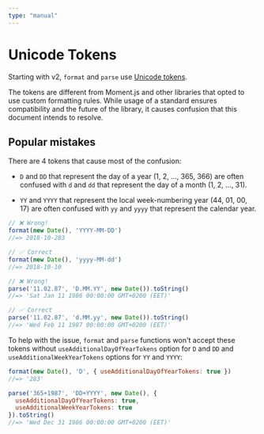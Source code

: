 ```yaml
---
type: "manual"
---
```


# Unicode Tokens

Starting with v2, `format` and `parse` use [Unicode tokens].

The tokens are different from Moment.js and other libraries that opted to use
custom formatting rules. While usage of a standard ensures compatibility and
the future of the library, it causes confusion that this document intends
to resolve.

## Popular mistakes

There are 4 tokens that cause most of the confusion:

- `D` and `DD` that represent the day of a year (1, 2, ..., 365, 366)
  are often confused with `d` and `dd` that represent the day of a month
  (1, 2, ..., 31).

- `YY` and `YYYY` that represent the local week-numbering year (44, 01, 00, 17)
  are often confused with `yy` and `yyyy` that represent the calendar year.

```js
// ❌ Wrong!
format(new Date(), 'YYYY-MM-DD')
//=> 2018-10-283

// ✅ Correct
format(new Date(), 'yyyy-MM-dd')
//=> 2018-10-10

// ❌ Wrong!
parse('11.02.87', 'D.MM.YY', new Date()).toString()
//=> 'Sat Jan 11 1986 00:00:00 GMT+0200 (EET)'

// ✅ Correct
parse('11.02.87', 'd.MM.yy', new Date()).toString()
//=> 'Wed Feb 11 1987 00:00:00 GMT+0200 (EET)'
```

To help with the issue, `format` and `parse` functions won't accept
these tokens without `useAdditionalDayOfYearTokens` option for `D` and `DD` and
`useAdditionalWeekYearTokens` options for `YY` and `YYYY`:

```js
format(new Date(), 'D', { useAdditionalDayOfYearTokens: true })
//=> '283'

parse('365+1987', 'DD+YYYY', new Date(), {
  useAdditionalDayOfYearTokens: true,
  useAdditionalWeekYearTokens: true
}).toString()
//=> 'Wed Dec 31 1986 00:00:00 GMT+0200 (EET)'
```

[Unicode tokens]: https://www.unicode.org/reports/tr35/tr35-dates.html#Date_Field_Symbol_Table
